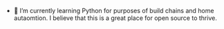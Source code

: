 
- 🌱 I’m currently learning Python for purposes of build chains and home autaomtion.  I believe that this is a great place for open source to thrive.

<!---
Jjbasso/Jjbasso is a ✨ special ✨ repository because its `README.md` (this file) appears on your GitHub profile.
You can click the Preview link to take a look at your changes.
--->
